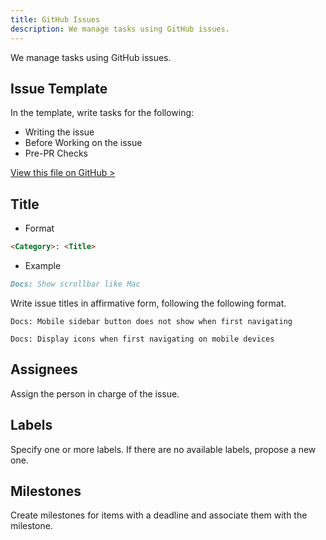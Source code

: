 ```yaml
---
title: GitHub Issues
description: We manage tasks using GitHub issues.
---
```


We manage tasks using GitHub issues.

## Issue Template

In the template, write tasks for the following:

- Writing the issue
- Before Working on the issue
- Pre-PR Checks

[View this file on GitHub >](https://github.com/sinProject-Inc/sinpro-dev/blob/main/.github/ISSUE_TEMPLATE/custom.md)

## Title

- Format

```md
<Category>: <Title>
```

- Example

```md
Docs: Show scrollbar like Mac
```

Write issue titles in affirmative form, following the following format.

```ts::Bad
Docs: Mobile sidebar button does not show when first navigating
```

```ts::Good
Docs: Display icons when first navigating on mobile devices
```

## Assignees

Assign the person in charge of the issue.

## Labels

Specify one or more labels. If there are no available labels, propose a new one.

## Milestones

Create milestones for items with a deadline and associate them with the milestone.
